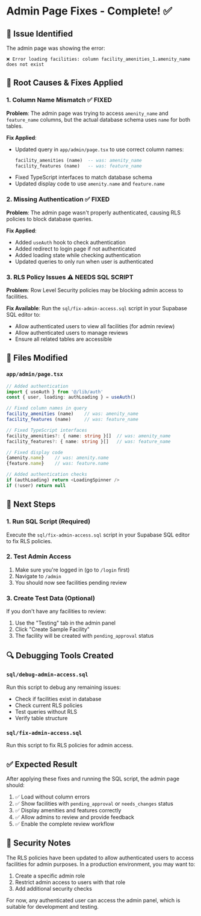 # Admin Page Fixes - Complete! ✅

## 🐛 **Issue Identified**
The admin page was showing the error:
```
❌ Error loading facilities: column facility_amenities_1.amenity_name does not exist
```

## 🔧 **Root Causes & Fixes Applied**

### 1. **Column Name Mismatch** ✅ FIXED
**Problem**: The admin page was trying to access `amenity_name` and `feature_name` columns, but the actual database schema uses `name` for both tables.

**Fix Applied**:
- Updated query in `app/admin/page.tsx` to use correct column names:
  ```sql
  facility_amenities (name)  -- was: amenity_name
  facility_features (name)   -- was: feature_name
  ```
- Fixed TypeScript interfaces to match database schema
- Updated display code to use `amenity.name` and `feature.name`

### 2. **Missing Authentication** ✅ FIXED
**Problem**: The admin page wasn't properly authenticated, causing RLS policies to block database queries.

**Fix Applied**:
- Added `useAuth` hook to check authentication
- Added redirect to login page if not authenticated
- Added loading state while checking authentication
- Updated queries to only run when user is authenticated

### 3. **RLS Policy Issues** ⚠️ NEEDS SQL SCRIPT
**Problem**: Row Level Security policies may be blocking admin access to facilities.

**Fix Available**: Run the `sql/fix-admin-access.sql` script in your Supabase SQL editor to:
- Allow authenticated users to view all facilities (for admin review)
- Allow authenticated users to manage reviews
- Ensure all related tables are accessible

## 📁 **Files Modified**

### `app/admin/page.tsx`
```typescript
// Added authentication
import { useAuth } from '@/lib/auth'
const { user, loading: authLoading } = useAuth()

// Fixed column names in query
facility_amenities (name)    // was: amenity_name
facility_features (name)     // was: feature_name

// Fixed TypeScript interfaces
facility_amenities?: { name: string }[]  // was: amenity_name
facility_features?: { name: string }[]   // was: feature_name

// Fixed display code
{amenity.name}    // was: amenity.name
{feature.name}    // was: feature.name

// Added authentication checks
if (authLoading) return <LoadingSpinner />
if (!user) return null
```

## 🚀 **Next Steps**

### 1. **Run SQL Script** (Required)
Execute the `sql/fix-admin-access.sql` script in your Supabase SQL editor to fix RLS policies.

### 2. **Test Admin Access**
1. Make sure you're logged in (go to `/login` first)
2. Navigate to `/admin`
3. You should now see facilities pending review

### 3. **Create Test Data** (Optional)
If you don't have any facilities to review:
1. Use the "Testing" tab in the admin panel
2. Click "Create Sample Facility"
3. The facility will be created with `pending_approval` status

## 🔍 **Debugging Tools Created**

### `sql/debug-admin-access.sql`
Run this script to debug any remaining issues:
- Check if facilities exist in database
- Check current RLS policies
- Test queries without RLS
- Verify table structure

### `sql/fix-admin-access.sql`
Run this script to fix RLS policies for admin access.

## ✅ **Expected Result**

After applying these fixes and running the SQL script, the admin page should:
1. ✅ Load without column errors
2. ✅ Show facilities with `pending_approval` or `needs_changes` status
3. ✅ Display amenities and features correctly
4. ✅ Allow admins to review and provide feedback
5. ✅ Enable the complete review workflow

## 🔐 **Security Notes**

The RLS policies have been updated to allow authenticated users to access facilities for admin purposes. In a production environment, you may want to:
1. Create a specific admin role
2. Restrict admin access to users with that role
3. Add additional security checks

For now, any authenticated user can access the admin panel, which is suitable for development and testing.